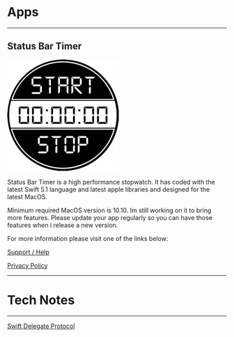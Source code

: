 
# Apps

------------------------------

## Status Bar Timer

![Status Bar Timer Icon](/images/status_bar_timer/statusbartimer-icon.png)

Status Bar Timer is a high performance stopwatch.
It has coded with the latest Swift 5.1 language and latest apple libraries and designed for the latest MacOS.

Minimum required MacOS version is 10.10.
Im still working on it to bring more features.
Please update your app regularly so you can have those features when i release a new version.

For more information please visit one of the links below:

[Support / Help](/status-bar-timer-support-help)

[Privacy Policy](/statusbartimer-pirvacy-policy)

-------------------------------

# Tech Notes

------------------------------

[Swift Delegate Protocol](/tech_notes/delegate-protocol)